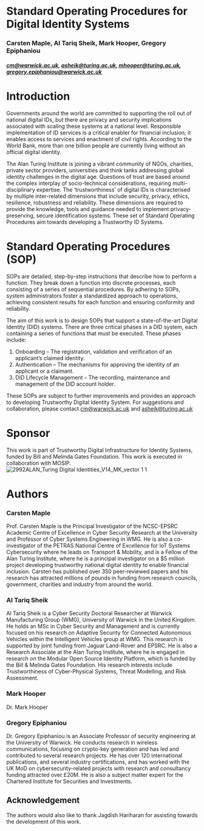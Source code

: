 # Standard Operating Procedures for Digital Identity Systems
### Carsten Maple, Al Tariq Sheik, Mark Hooper, Gregory Epiphaniou
##### cm@warwick.ac.uk, asheik@turing.ac.uk, mhooper@turing.ac.uk, gregory.epiphaniou@warwick.ac.uk

# Introduction
Governments around the world are committed to supporting the roll out of national digital IDs, but there are privacy and security implications associated with scaling these systems at a national level. Responsible implementation of ID services is a critical enabler for financial inclusion; it enables access to services and enactment of civil rights. According to the World Bank, more than one billion people are currently living without an official digital identity.

The Alan Turing Institute is joining a vibrant community of NGOs, charities, private sector providers, universities and think tanks addressing global identity challenges in the digital age. Questions of trust are based around the complex interplay of socio-technical considerations, requiring multi-disciplinary expertise. The ‘trustworthiness’ of digital IDs is characterised by multiple inter-related dimensions that include security, privacy, ethics, resilience, robustness and reliability. These dimensions are required to provide the knowledge, tools and guidance needed to implement privacy-preserving, secure identification systems. These set of Standard Operating Procedures aim towards developing a Trustworthy ID Systems.


# Standard Operating Procedures (SOP)
SOPs are detailed, step-by-step instructions that describe how to perform a function. They break down a function into discrete processes, each consisting of a series of sequential procedures. By adhering to SOPs, system administrators foster a standardized approach to operations, achieving consistent results for each function and ensuring conformity and reliability.

The aim of this work is to design SOPs that support a state-of-the-art Digital Identity (DID) systems. There are three critical phases in a DID system, each containing a series of functions that must be executed. These phases include:

1.	Onboarding – The registration, validation and verification of an applicant’s claimed identity.
2.	Authentication – The mechanisms for approving the identity of an applicant or a claimant.
3.	DID Lifecycle Management – The recording, maintenance and management of the DID account holder.

These SOPs are subject to further improvements and provides an approach to developing Trustworthy Digital Identity System. For suggestions and collaboration, please contact cm@warwick.ac.uk and asheik@turing.ac.uk

 
# Sponsor
This work is part of Trustworthy Digital Infrastructure for Identity Systems, funded by Bill and Melinda Gates Foundation. This work is executed in collaboration with MOSIP.
![2992ALAN_Turing Digital Identities_V14_MK_vector 1 1](https://github.com/tarzs/Standard-Operating-Procedures-for-Digital-Identity-Systems/assets/46527187/325ba34b-a88d-4c76-9253-d1a5b849e7e9)


# Authors

### Carsten Maple

Prof. Carsten Maple is the Principal Investigator of the NCSC-EPSRC Academic Centre of Excellence in Cyber Security Research at the University and Professor of Cyber Systems Engineering in WMG. He is also a co-investigator of the PETRAS National Centre of Excellence for IoT Systems Cybersecurity where he leads on Transport & Mobility, and is a Fellow of the Alan Turing Institute, where he is a principal investigator on a \$5 million project developing trustworthy national digital identity to enable financial inclusion.  Carsten has published over 350 peer-reviewed papers and his research has attracted millions of pounds in funding from research councils, government, charities and industry from around the world.


### Al Tariq Sheik

Al Tariq Sheik is a Cyber Security Doctoral Researcher at Warwick Manufacturing Group (WMG), University of Warwick in the United Kingdom. He holds an MSc in Cyber Security and Management and is currently focused on his research on Adaptive Security for Connected Autonomous Vehicles within the Intelligent Vehicles group at WMG. This research is supported by joint funding from Jaguar Land-Rover and EPSRC. He is also a Research Associate at the Alan Turing Institute, where he is engaged in research on the Modular Open Source Identity Platform, which is funded by the Bill & Melinda Gates Foundation. His research interests include Trustworthiness of Cyber-Physical Systems, Threat Modelling, and Risk Assessment.

### Mark Hooper

Dr. Mark Hooper


### Gregory Epiphaniou

Dr. Gregory Epiphaniou is an Associate Professor of security engineering at the University of Warwick. He conducts research in wireless communications, focusing on crypto-key generation and has led and contributed to several research projects. He has over 120 international publications, and several industry certifications, and has worked with the UK MoD on cybersecurity-related projects with research and consultancy funding attracted over £20M. He is also a subject matter expert for the Chartered Institute for Securities and Investments.

## Acknowledgement

The authors would also like to thank Jagdish Hariharan for assisting towards the development of this work.
